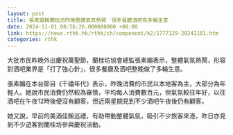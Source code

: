 ```yaml
---
layout: post
title: 張素媚稱蘭桂坊昨晚整體氣氛熱鬧　很多餐廳酒吧有多輪生意
date: 2024-11-01 08:56:26.000000000 +08:00
link: https://news.rthk.hk/rthk/ch/component/k2/1777129-20241101.htm
categories: rthk
---
```


大批市民昨晚外出慶祝萬聖節，蘭桂坊協會總監張素媚表示，整體氣氛熱鬧，形容對酒吧業界是「打了強心針」，很多餐廳及酒吧整晚做了多輪生意。

張素媚在本台節目《千禧年代》表示，昨晚消費的市民以本地客為主，大部分為年輕人。她說市民消費仍然較為審慎，平均每人消費數百元，但氣氛較往年好，以往酒吧在午夜12時後便沒有顧客，但近兩星期見到不少酒吧午夜後仍有顧客。

她又說，早前的美酒佳餚巡禮，有助帶動整體氣氛，吸引不少旅客來港，昨日亦見到不少遊客到蘭桂坊參與慶祝活動。
